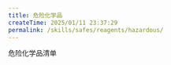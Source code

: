 ```yaml
---
title: 危险化学品
createTime: 2025/01/11 23:37:29
permalink: /skills/safes/reagents/hazardous/
---
```

危险化学品清单